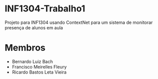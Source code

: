 # INF1304-Trabalho1
Projeto para INF1304 usando ContextNet para um sistema de monitorar presença de alunos em aula
# Membros
- Bernardo Luiz Bach
- Francisco Meirelles Fleury
- Ricardo Bastos Leta Vieira
